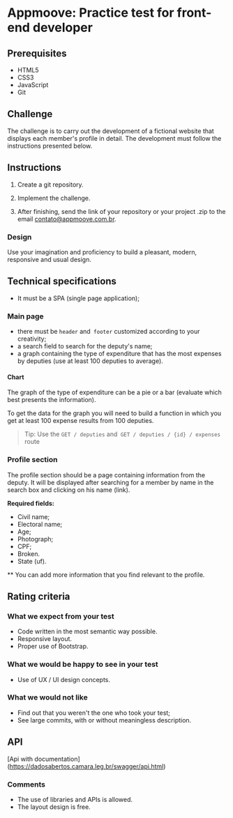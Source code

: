 # Appmoove: Practice test for front-end developer

## Prerequisites
* HTML5
* CSS3
* JavaScript
* Git

## Challenge
The challenge is to carry out the development of a fictional website that displays each member's profile in detail. The development must follow the instructions presented below.

## Instructions
1. Create a git repository.

2. Implement the challenge.

3. After finishing, send the link of your repository or your project <candidate> .zip to the email contato@appmoove.com.br.

### Design
Use your imagination and proficiency to build a pleasant, modern, responsive and usual design.

## Technical specifications

- It must be a SPA (single page application);

### Main page
- there must be `header` and` footer` customized according to your creativity;
- a search field to search for the deputy's name;
- a graph containing the type of expenditure that has the most expenses by deputies (use at least 100 deputies to average).

#### Chart
The graph of the type of expenditure can be a pie or a bar (evaluate which best presents the information).

To get the data for the graph you will need to build a function in which you get at least 100 expense results from 100 deputies.
> Tip: Use the `GET / deputies` and` GET / deputies / {id} / expenses` route

### Profile section
The profile section should be a page containing information from the deputy. It will be displayed after searching for a member by name in the search box and clicking on his name (link).

**Required fields:**

* Civil name;
* Electoral name;
* Age;
* Photograph;
* CPF;
* Broken.
* State (uf).

** You can add more information that you find relevant to the profile.

## Rating criteria

### What we expect from your test
* Code written in the most semantic way possible.
* Responsive layout.
* Proper use of Bootstrap.

### What we would be happy to see in your test
* Use of UX / UI design concepts.

### What we would not like
* Find out that you weren't the one who took your test;
* See large commits, with or without meaningless description.

## API
[Api with documentation] (https://dadosabertos.camara.leg.br/swagger/api.html)


### Comments
* The use of libraries and APIs is allowed.
* The layout design is free.
